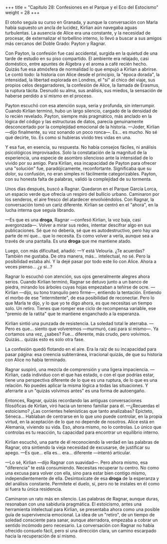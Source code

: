 +++
title = "Capítulo 28: Confesiones en el Parque y el Eco del Estocismo"
weight = 28
+++

El otoño seguía su curso en Granada, y aunque la conversación con Marla había supuesto un ancla de lucidez, Kirlian aún navegaba aguas turbulentas. La ausencia de Alice era una constante, y la necesidad de procesar, de externalizar el torbellino interno, lo llevó a buscar a sus amigos más cercanos del Doble Grado: Payton y Ragnar.

Con Payton, la confesión fue casi accidental, surgida en la quietud de una tarde de estudio en su piso compartido. El ambiente era relajado, casi doméstico, entre apuntes de Álgebra y el aroma a café recién hecho. Quizás fue esa atmósfera de normalidad lo que empujó a Kirlian a abrirse. Le contó todo: la historia con Alice desde el principio, la "época dorada", la intensidad, la libertad explorada en Londres, el "sí" al chico del viaje, sus propios celos desgarradores, la confesión de Alice, la llamada de Erasmus, la ruptura tácita. Desnudó su alma, sus análisis, sus miedos, la sensación de haberse perdido a sí mismo en el proceso.

Payton escuchó con esa atención suya, seria y profunda, sin interrumpir. Cuando Kirlian terminó, hubo un largo silencio, cargado de la densidad de lo recién revelado. Payton, siempre más pragmático, más anclado en la lógica del código y las estructuras de datos, parecía genuinamente desconcertado por la complejidad emocional de la historia.
—Joder, Kirlian —dijo finalmente, su voz sonando un poco ronca—. Es… es mucho. No sé qué decirte, tío. Es como si hubieras vivido tres vidas en una.

Y esa fue, en esencia, su respuesta. No había consejos fáciles, ni análisis psicológicos improvisados. Solo la constatación de la magnitud de la experiencia, una especie de asombro silencioso ante la intensidad de lo vivido por su amigo. Para Kirlian, esa incapacidad de Payton para ofrecer una "solución" fue, paradójicamente, reconfortante. Significaba que su dolor, su confusión, no eran simples ni fácilmente categorizables. Payton, con su honesta falta de palabras, validó la complejidad de su tormenta.

Unos días después, buscó a Ragnar. Quedaron en el Parque García Lorca, un espacio verde que ofrecía un respiro del bullicio urbano. Caminaron por los senderos, el aire fresco del atardecer envolviéndolos. Con Ragnar, la conversación tomó un cariz diferente. Kirlian se centró en el "ahora", en la lucha interna que seguía librando.

—Es que es una **droga**, Ragnar —confesó Kirlian, la voz baja, casi avergonzada—. Volver a mirar sus redes, intentar descifrar algo en sus publicaciones. Sé que no debería, sé que es autodestructivo, pero hay una parte de mí que… que lo necesita. Es como volver a verla, aunque sea a través de una pantalla. Es una **droga** que me mantiene atado.

Luego, con más dificultad, añadió: —Y está Velouria. ¿Te acuerdas? También me gustaba. De otra manera, más… intelectual, no sé. Pero la posibilidad estaba ahí. Y la dejé pasar por todo este lío con Alice. Ahora a veces pienso… ¿y si…?

Ragnar lo escuchó con atención, sus ojos generalmente alegres ahora serios. Cuando Kirlian terminó, Ragnar se detuvo junto a un banco de piedra, mirando los árboles cuyas hojas empezaban a teñirse de ocre.
—Kirlian —dijo, su tono tranquilo pero firme—, entiendo la tentación. Entiendo el morbo de ese "intermitente", de esa posibilidad de reconectar. Pero lo que Marla te dijo, y lo que yo te digo ahora, es que necesitas un tiempo solo. Un retiro. Tienes que romper ese ciclo de recompensa variable, ese "premio de la ratita" que te mantiene enganchado a la esperanza.

Kirlian sintió una punzada de resistencia. La soledad total le aterraba.
—Pero es que… siento que volveremos —murmuró, casi para sí mismo—. Ya cortamos una vez, ¿sabes? Fue… diferente, más crudo, pero volvimos. Quizás… quizás esto es solo otra fase.

La confesión quedó flotando en el aire. Era la raíz de su incapacidad para pasar página: esa creencia subterránea, irracional quizás, de que su historia con Alice no había terminado.

Ragnar suspiró, una mezcla de comprensión y una ligera impaciencia. —Kirlian, cada individuo con el que has estado, o con el que podrías estar, tiene una perspectiva diferente de lo que es una ruptura, de lo que es una relación. No puedes aplicar la misma lógica a todas las situaciones. Y aferrarte a un "quizás volvimos antes" es una forma de autoengaño.

Entonces, Ragnar, quizás recordando las antiguas conversaciones filosóficas de Kirlian, viró hacia un terreno familiar para él.
—¿Recuerdas el estoicismo? ¿Las corrientes helenísticas que tanto analizabas? Epicteto, Séneca… Hablaban de centrarse en lo que uno puede controlar, en la propia virtud, en la aceptación de lo que no depende de nosotros. Alice está en Alemania, viviendo su vida. Eso, ahora mismo, no lo controlas. Lo único que controlas es tu reacción, tu capacidad para encontrar un equilibrio interno.

Kirlian escuchó, una parte de él reconociendo la verdad en las palabras de Ragnar, otra sintiendo la vieja necesidad de excusarse, de justificar su apego.
—Es que… ella es… era… diferente —intentó articular.

—Lo sé, Kirlian —dijo Ragnar con suavidad—. Pero ahora mismo, esa "diferencia" te está consumiendo. Necesitas recuperar *tu* centro. No como una excusa para volver con ella, sino para estar bien contigo mismo, independientemente de ella. Desintoxícate de esa **droga** de la esperanza y del análisis constante. Permítete el duelo, sí, pero no te instales en él como si fuera tu única residencia.

Caminaron un rato más en silencio. Las palabras de Ragnar, aunque duras, resonaban con una sabiduría pragmática. El estoicismo, antes una herramienta intelectual para Kirlian, se presentaba ahora como una posible guía de supervivencia emocional. La idea de un "retiro", de un tiempo de soledad consciente para sanar, aunque aterradora, empezaba a cobrar un sentido incómodo pero necesario. La conversación con Ragnar no había ofrecido consuelo fácil, pero sí una dirección clara, un camino escarpado hacia la recuperación de sí mismo.